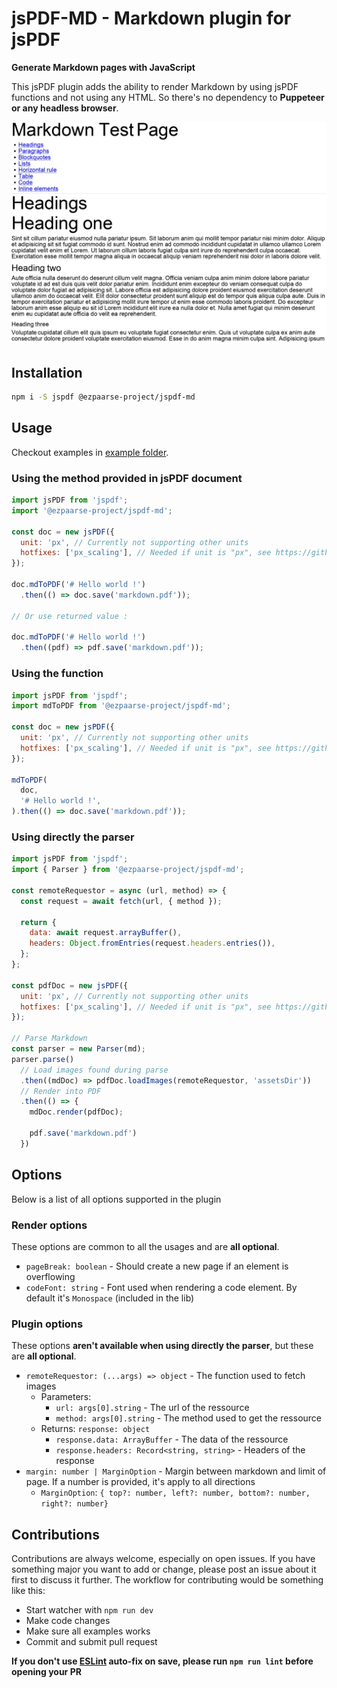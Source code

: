 # jsPDF-MD - Markdown plugin for jsPDF

**Generate Markdown pages with JavaScript**

This jsPDF plugin adds the ability to render Markdown by using jsPDF functions and not using any HTML. So there's no dependency to **Puppeteer or any headless browser**.

![sample-001](./example/sample-001.jpg)

## Installation

```sh
npm i -S jspdf @ezpaarse-project/jspdf-md
```

## Usage

Checkout examples in [example folder](./example/).

### Using the method provided in jsPDF document

```js
import jsPDF from 'jspdf';
import '@ezpaarse-project/jspdf-md';

const doc = new jsPDF({
  unit: 'px', // Currently not supporting other units
  hotfixes: ['px_scaling'], // Needed if unit is "px", see https://github.com/parallax/jsPDF/blob/master/HOTFIX_README.md#px_scaling
});

doc.mdToPDF('# Hello world !')
  .then(() => doc.save('markdown.pdf'));

// Or use returned value :

doc.mdToPDF('# Hello world !')
  .then((pdf) => pdf.save('markdown.pdf'));
```

### Using the function

```js
import jsPDF from 'jspdf';
import mdToPDF from '@ezpaarse-project/jspdf-md';

const doc = new jsPDF({
  unit: 'px', // Currently not supporting other units
  hotfixes: ['px_scaling'], // Needed if unit is "px", see https://github.com/parallax/jsPDF/blob/master/HOTFIX_README.md#px_scaling
});

mdToPDF(
  doc,
  '# Hello world !',
).then(() => doc.save('markdown.pdf'));
```

### Using directly the parser

```js
import jsPDF from 'jspdf';
import { Parser } from '@ezpaarse-project/jspdf-md';

const remoteRequestor = async (url, method) => {
  const request = await fetch(url, { method });

  return {
    data: await request.arrayBuffer(),
    headers: Object.fromEntries(request.headers.entries()),
  };
};

const pdfDoc = new jsPDF({
  unit: 'px', // Currently not supporting other units
  hotfixes: ['px_scaling'], // Needed if unit is "px", see https://github.com/parallax/jsPDF/blob/master/HOTFIX_README.md#px_scaling
});

// Parse Markdown
const parser = new Parser(md);
parser.parse()
  // Load images found during parse
  .then((mdDoc) => pdfDoc.loadImages(remoteRequestor, 'assetsDir'))
  // Render into PDF
  .then(() => {
    mdDoc.render(pdfDoc);

    pdf.save('markdown.pdf')
  })
```

## Options

Below is a list of all options supported in the plugin

### Render options

These options are common to all the usages and are **all optional**.

- `pageBreak: boolean` - Should create a new page if an element is overflowing
- `codeFont: string` - Font used when rendering a code element. By default it's `Monospace` (included in the lib)

### Plugin options

These options **aren't available when using directly the parser**, but these are **all optional**.

- `remoteRequestor: (...args) => object` - The function used to fetch images
  - Parameters:
    - `url: args[0].string` - The url of the ressource
    - `method: args[0].string` - The method used to get the ressource
  - Returns: `response: object`
    - `response.data: ArrayBuffer` - The data of the ressource
    - `response.headers: Record<string, string>` - Headers of the response
- `margin: number | MarginOption` - Margin between markdown and limit of page. If a number is provided, it's apply to all directions
  - `MarginOption`: `{ top?: number, left?: number, bottom?: number, right?: number}`

## Contributions

Contributions are always welcome, especially on open issues. If you have something major you want to add or change, please post an issue about it first to discuss it further. The workflow for contributing would be something like this:

- Start watcher with `npm run dev`
- Make code changes
- Make sure all examples works
- Commit and submit pull request

**If you don't use [ESLint](https://marketplace.visualstudio.com/items?itemName=dbaeumer.vscode-eslint) auto-fix on save, please run `npm run lint` before opening your PR**
